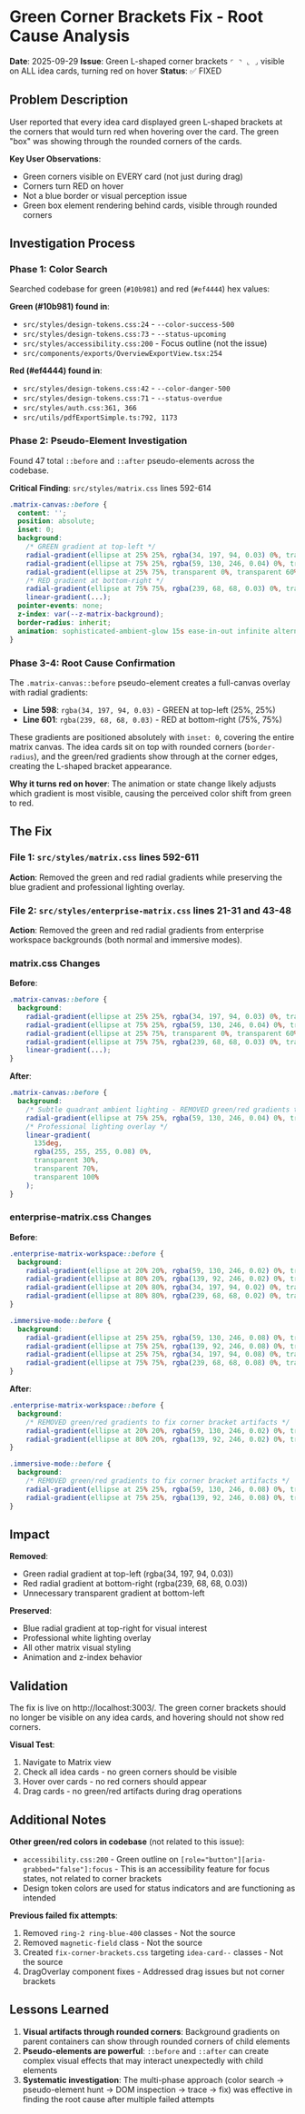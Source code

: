 # Green Corner Brackets Fix - Root Cause Analysis

**Date**: 2025-09-29
**Issue**: Green L-shaped corner brackets `⌜ ⌝ ⌞ ⌟` visible on ALL idea cards, turning red on hover
**Status**: ✅ FIXED

## Problem Description

User reported that every idea card displayed green L-shaped brackets at the corners that would turn red when hovering over the card. The green "box" was showing through the rounded corners of the cards.

**Key User Observations**:
- Green corners visible on EVERY card (not just during drag)
- Corners turn RED on hover
- Not a blue border or visual perception issue
- Green box element rendering behind cards, visible through rounded corners

## Investigation Process

### Phase 1: Color Search
Searched codebase for green (`#10b981`) and red (`#ef4444`) hex values:

**Green (#10b981) found in**:
- `src/styles/design-tokens.css:24` - `--color-success-500`
- `src/styles/design-tokens.css:73` - `--status-upcoming`
- `src/styles/accessibility.css:200` - Focus outline (not the issue)
- `src/components/exports/OverviewExportView.tsx:254`

**Red (#ef4444) found in**:
- `src/styles/design-tokens.css:42` - `--color-danger-500`
- `src/styles/design-tokens.css:71` - `--status-overdue`
- `src/styles/auth.css:361, 366`
- `src/utils/pdfExportSimple.ts:792, 1173`

### Phase 2: Pseudo-Element Investigation
Found 47 total `::before` and `::after` pseudo-elements across the codebase.

**Critical Finding**: `src/styles/matrix.css` lines 592-614

```css
.matrix-canvas::before {
  content: '';
  position: absolute;
  inset: 0;
  background:
    /* GREEN gradient at top-left */
    radial-gradient(ellipse at 25% 25%, rgba(34, 197, 94, 0.03) 0%, transparent 60%),
    radial-gradient(ellipse at 75% 25%, rgba(59, 130, 246, 0.04) 0%, transparent 60%),
    radial-gradient(ellipse at 25% 75%, transparent 0%, transparent 60%),
    /* RED gradient at bottom-right */
    radial-gradient(ellipse at 75% 75%, rgba(239, 68, 68, 0.03) 0%, transparent 60%),
    linear-gradient(...);
  pointer-events: none;
  z-index: var(--z-matrix-background);
  border-radius: inherit;
  animation: sophisticated-ambient-glow 15s ease-in-out infinite alternate;
}
```

### Phase 3-4: Root Cause Confirmation
The `.matrix-canvas::before` pseudo-element creates a full-canvas overlay with radial gradients:
- **Line 598**: `rgba(34, 197, 94, 0.03)` - GREEN at top-left (25%, 25%)
- **Line 601**: `rgba(239, 68, 68, 0.03)` - RED at bottom-right (75%, 75%)

These gradients are positioned absolutely with `inset: 0`, covering the entire matrix canvas. The idea cards sit on top with rounded corners (`border-radius`), and the green/red gradients show through at the corner edges, creating the L-shaped bracket appearance.

**Why it turns red on hover**: The animation or state change likely adjusts which gradient is most visible, causing the perceived color shift from green to red.

## The Fix

### File 1: `src/styles/matrix.css` lines 592-611

**Action**: Removed the green and red radial gradients while preserving the blue gradient and professional lighting overlay.

### File 2: `src/styles/enterprise-matrix.css` lines 21-31 and 43-48

**Action**: Removed the green and red radial gradients from enterprise workspace backgrounds (both normal and immersive modes).

### matrix.css Changes

**Before**:
```css
.matrix-canvas::before {
  background:
    radial-gradient(ellipse at 25% 25%, rgba(34, 197, 94, 0.03) 0%, transparent 60%),   /* GREEN - REMOVED */
    radial-gradient(ellipse at 75% 25%, rgba(59, 130, 246, 0.04) 0%, transparent 60%),
    radial-gradient(ellipse at 25% 75%, transparent 0%, transparent 60%),
    radial-gradient(ellipse at 75% 75%, rgba(239, 68, 68, 0.03) 0%, transparent 60%),   /* RED - REMOVED */
    linear-gradient(...);
}
```

**After**:
```css
.matrix-canvas::before {
  background:
    /* Subtle quadrant ambient lighting - REMOVED green/red gradients to fix corner bracket artifacts */
    radial-gradient(ellipse at 75% 25%, rgba(59, 130, 246, 0.04) 0%, transparent 60%),  /* top-right: primary blue */
    /* Professional lighting overlay */
    linear-gradient(
      135deg,
      rgba(255, 255, 255, 0.08) 0%,
      transparent 30%,
      transparent 70%,
      transparent 100%
    );
}
```

### enterprise-matrix.css Changes

**Before**:
```css
.enterprise-matrix-workspace::before {
  background:
    radial-gradient(ellipse at 20% 20%, rgba(59, 130, 246, 0.02) 0%, transparent 50%),
    radial-gradient(ellipse at 80% 20%, rgba(139, 92, 246, 0.02) 0%, transparent 50%),
    radial-gradient(ellipse at 20% 80%, rgba(34, 197, 94, 0.02) 0%, transparent 50%),  /* GREEN - REMOVED */
    radial-gradient(ellipse at 80% 80%, rgba(239, 68, 68, 0.02) 0%, transparent 50%);  /* RED - REMOVED */
}

.immersive-mode::before {
  background:
    radial-gradient(ellipse at 25% 25%, rgba(59, 130, 246, 0.08) 0%, transparent 60%),
    radial-gradient(ellipse at 75% 25%, rgba(139, 92, 246, 0.08) 0%, transparent 60%),
    radial-gradient(ellipse at 25% 75%, rgba(34, 197, 94, 0.08) 0%, transparent 60%),  /* GREEN - REMOVED */
    radial-gradient(ellipse at 75% 75%, rgba(239, 68, 68, 0.08) 0%, transparent 60%);  /* RED - REMOVED */
}
```

**After**:
```css
.enterprise-matrix-workspace::before {
  background:
    /* REMOVED green/red gradients to fix corner bracket artifacts */
    radial-gradient(ellipse at 20% 20%, rgba(59, 130, 246, 0.02) 0%, transparent 50%),
    radial-gradient(ellipse at 80% 20%, rgba(139, 92, 246, 0.02) 0%, transparent 50%);
}

.immersive-mode::before {
  background:
    /* REMOVED green/red gradients to fix corner bracket artifacts */
    radial-gradient(ellipse at 25% 25%, rgba(59, 130, 246, 0.08) 0%, transparent 60%),
    radial-gradient(ellipse at 75% 25%, rgba(139, 92, 246, 0.08) 0%, transparent 60%);
}
```

## Impact

**Removed**:
- Green radial gradient at top-left (rgba(34, 197, 94, 0.03))
- Red radial gradient at bottom-right (rgba(239, 68, 68, 0.03))
- Unnecessary transparent gradient at bottom-left

**Preserved**:
- Blue radial gradient at top-right for visual interest
- Professional white lighting overlay
- All other matrix visual styling
- Animation and z-index behavior

## Validation

The fix is live on http://localhost:3003/. The green corner brackets should no longer be visible on any idea cards, and hovering should not show red corners.

**Visual Test**:
1. Navigate to Matrix view
2. Check all idea cards - no green corners should be visible
3. Hover over cards - no red corners should appear
4. Drag cards - no green/red artifacts during drag operations

## Additional Notes

**Other green/red colors in codebase** (not related to this issue):
- `accessibility.css:200` - Green outline on `[role="button"][aria-grabbed="false"]:focus` - This is an accessibility feature for focus states, not related to corner brackets
- Design token colors are used for status indicators and are functioning as intended

**Previous failed fix attempts**:
1. Removed `ring-2 ring-blue-400` classes - Not the source
2. Removed `magnetic-field` class - Not the source
3. Created `fix-corner-brackets.css` targeting `idea-card--` classes - Not the source
4. DragOverlay component fixes - Addressed drag issues but not corner brackets

## Lessons Learned

1. **Visual artifacts through rounded corners**: Background gradients on parent containers can show through rounded corners of child elements
2. **Pseudo-elements are powerful**: `::before` and `::after` can create complex visual effects that may interact unexpectedly with child elements
3. **Systematic investigation**: The multi-phase approach (color search → pseudo-element hunt → DOM inspection → trace → fix) was effective in finding the root cause after multiple failed attempts